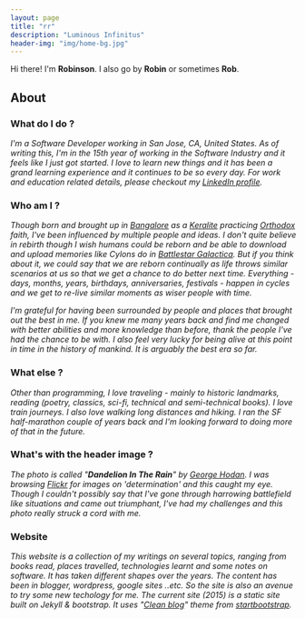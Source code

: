 ```yaml
---
layout: page
title: "rr"
description: "Luminous Infinitus"
header-img: "img/home-bg.jpg"
---
```


Hi there! I'm **Robinson**. 
I also go by **Robin** or sometimes **Rob**. 

## About

### What do I do ? 

_I'm a Software Developer working in San Jose, CA, United States. 
As of writing this, I'm in the 15th year of working in the Software Industry and it feels like I just got started. 
I love to learn new things and it has been a grand learning experience and it continues to be so every day.
For work and education related details, please checkout my [LinkedIn profile](https://www.linkedin.com/in/robinsonraju)._

### Who am I ?
_Though born and brought up in [Bangalore](https://en.wikipedia.org/wiki/Bangalore) as a [Keralite](https://en.wikipedia.org/wiki/Kerala) practicing [Orthodox](https://en.wikipedia.org/wiki/Malankara_Orthodox_Syrian_Church) faith, I've been influenced by multiple people and ideas. I don't quite believe in rebirth though I wish humans could be reborn and be able to download and upload memories like Cylons do in [Battlestar Galactica](https://en.wikipedia.org/wiki/Battlestar_Galactica_%282004_TV_series%29). 
But if you think about it, we could say that we are reborn continually as life throws similar scenarios at us so that we get a chance to do better next time. Everything - days, months, years, birthdays, anniversaries, festivals - happen in cycles and we get to re-live similar moments as wiser people with time._  

_I'm grateful for having been surrounded by people and places that brought out the best in me. If you knew me many years back and find me changed with better abilities and more knowledge than before, thank the people I've had the chance to be with. I also feel very lucky for being alive at this point in time in the history of mankind. It is arguably the best era so far._ 

### What else ? 
_Other than programming, I love traveling - mainly to historic landmarks, reading (poetry, classics, sci-fi, technical and semi-technical books). I love train journeys. I also love walking long distances and hiking. I ran the SF half-marathon couple of years back and I'm looking forward to doing more of that in the future._

### What's with the header image ? 
_The photo is called "**Dandelion In The Rain**" by [George Hodan](http://www.publicdomainpictures.net/view-image.php?image=069205). I was browsing [Flickr](https://www.flickr.com/photos/pictoquotes/13946048982/in/photostream/) for images on 'determination' and this caught my eye. Though I couldn't possibly say that I've gone through harrowing battlefield like situations and came out triumphant, I've had my challenges and this photo really struck a cord with me._

### Website
_This website is a collection of my writings on several topics, ranging from books read, places travelled, technologies learnt and some notes on software. It has taken different shapes over the years. The content has been in blogger, wordpress, google sites ..etc. So the site is also an avenue to try some new techology for me. The current site (2015) is a static site built on Jekyll & bootstrap. It uses "[Clean blog](https://github.com/IronSummitMedia/startbootstrap-clean-blog-jekyll)" theme from [startbootstrap](http://startbootstrap.com)._




